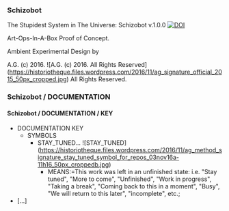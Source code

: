 ### Schizobot

The Stupidest System in The Universe: Schizobot v.1.0.0
[![DOI](https://zenodo.org/badge/68600054.svg)](https://zenodo.org/badge/latestdoi/68600054)

Art-Ops-In-A-Box Proof of Concept.


Ambient Experimental Design by


A.G. (c) 2016. ![A.G. (c) 2016. All Rights Reserved]
(https://historiotheque.files.wordpress.com/2016/11/ag_signature_official_2015_50px_cropped.jpg) All Rights Reserved.

### Schizobot / DOCUMENTATION
#### Schizobot / DOCUMENTATION / KEY
* DOCUMENTATION KEY
  * SYMBOLS
    * STAY_TUNED... ![STAY_TUNED] (https://historiotheque.files.wordpress.com/2016/11/ag_method_signature_stay_tuned_symbol_for_repos_03nov16a-11h16_50px_croppedb.jpg)
      * MEANS:=This work was left in an unfinished state: i.e. "Stay tuned", "More to come", "Unfinished", "Work in progress", "Taking a break", "Coming back to this in a moment", "Busy", "We will return to this later", "incomplete", etc.;
* [...]
